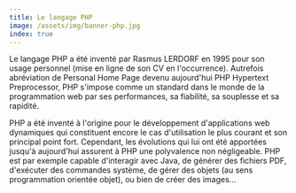 ```yaml
---
title: Le langage PHP 
image: /assets/img/banner-php.jpg 
index: true
---
```



Le langage PHP a été inventé par Rasmus LERDORF en 1995 pour son usage personnel (mise en ligne de son CV en l'occurrence).
Autrefois abréviation de Personal Home Page devenu aujourd'hui PHP Hypertext Preprocessor, PHP s'impose comme un standard
dans le monde de la programmation web par ses performances, sa fiabilité, sa souplesse et sa rapidité.

PHP a été inventé à l'origine pour le développement d'applications web dynamiques qui constituent encore le cas d'utilisation le
plus courant et son principal point fort. Cependant, les évolutions qui lui ont été apportées jusqu'à aujourd'hui assurent à PHP
une polyvalence non négligeable. PHP est par exemple capable d'interagir avec Java, de générer des fichiers PDF, d'exécuter des
commandes système, de gérer des objets (au sens programmation orientée objet), ou bien de créer des images...